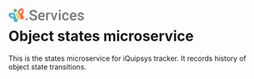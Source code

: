 # <img src="https://github.com/pip-services/pip-services/raw/master/design/Logo.png" alt="Pip.Services Logo" style="max-width:30%"> <br/> Object states microservice

This is the states microservice for iQuipsys tracker. 
It records history of object state transitions.
